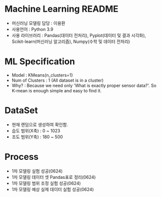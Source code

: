 # Machine Learning README
- 머신러닝 모델링 담당 : 이용환
- 사용언어 : Python 3.9
- 사용 라이브러리 : Pandas(데이터 전처리), Pyplot(데이터 및 결과 시각화), Scikit-learn(머신러닝 알고리즘), Numpy(수학 및 데이터 전처리)

# ML Specification
- Model : KMeans(n_clusters=1)
- Num of Clusters : 1 (All dataset is in a cluster)
- Why? : Because we need only 'What is exactly proper sensor data?'. So K-mean is enough simple and easy to find it.

# DataSet
- 현재 랜덤으로 생성하여 확인함.
- 습도 범위(X축) : 0 ~ 1023
- 조도 범위(Y축) : 180 ~ 500

# Process
- 1차 모델링 실험 성공(0624)
- 1차 모델링 데이터 셋 Pandas표로 정리(0624)
- 1차 모델링 범위 조정 실험 성공(0624)
- 1차 모델링 예상 실제 데이터 실험 성공(0624)
